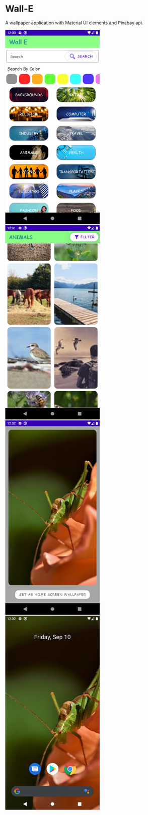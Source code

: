 # Wall-E
A wallpaper application with Material UI elements and Pixabay api.


<img src="https://github.com/ChetanTailor/Wall-E/blob/master/ss/Screenshot_20210910_120026.png"  width="300">
<img src="https://github.com/ChetanTailor/Wall-E/blob/master/ss/Screenshot_20210910_120145.png"  width="300">
<img src="https://github.com/ChetanTailor/Wall-E/blob/master/ss/Screenshot_20210910_120220.png"  width="300">
<img src="https://github.com/ChetanTailor/Wall-E/blob/master/ss/Screenshot_20210910_120234.png"  width="300">

